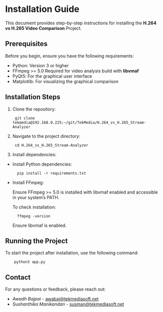 # Installation Guide

This document provides step-by-step instructions for installing the **H.264 vs H.265 Video Comparison** Project.

## Prerequisites

Before you begin, ensure you have the following requirements:

- Python: Version 3 or higher
- FFmpeg >= 5.0 Required for video analysis build with **libvmaf**
- PyQt5: For the graphical user interface
- Matplotlib: For visualizing the graphical comparison

## Installation Steps									

1. Clone the repository:

        git clone tekmedia@192.168.0.225:~/git/TekMedia/H.264_vs_H.265_Stream-Analyzer

2. Navigate to the project directory:

        cd H.264_vs_H.265_Stream-Analyzer

3. Install dependencies:

- Install Python dependencies:

        pip install -r requirements.txt

- Install FFmpeg:

    Ensure FFmpeg >= 5.0 is installed with libvmaf enabled and accessible in your system’s PATH.
    
    To check installation:

        ffmpeg -version
    Ensure libvmaf is enabled.
    
## Running the Project

To start the project after installation, use the following command:

        python3 app.py

## Contact

For any questions or feedback, please reach out:

- *Awadh Bajpai* - [awabaj@tekmediasoft.net](mailto:awabaj@tekmediasoft.net)
- *Sushanthika Manikandan* - [susman@tekmediasoft.net](mailto:susman@tekmediasoft.net)
